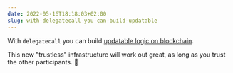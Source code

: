 ```yaml
---
date: 2022-05-16T18:18:03+02:00
slug: with-delegatecall-you-can-build-updatable
---
```

With `delegatecall` you can build [updatable logic on blockchain](https://0xfoobar.substack.com/p/smart-contract-upgradeability).

This new "trustless" infrastructure will work out great, as long as you trust the other participants. 🤦


